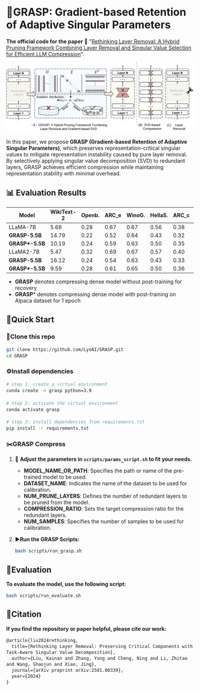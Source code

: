 # 🚀GRASP: Gradient-based Retention of Adaptive Singular Parameters

**The official code for the paper** 📃 "[Rethinking Layer Removal: A Hybrid Pruning Framework Combining Layer Removal and Singular Value Selection for Efficient LLM Compression](https://arxiv.org/abs/2501.00339)".

![GRASP](./assets/GRASP.png)

In this paper, we propose **GRASP (Gradient-based Retention of Adaptive Singular Parameters)**, which preserves representation-critical singular values to mitigate representation instability caused by pure layer removal. By selectively applying singular value decomposition (SVD) to redundant layers, GRASP achieves efficient compression while maintaining representation stability with minimal overhead.



## 📊 Evaluation Results

| Model           | WikiText-2 | Openb. | ARC_e | WinoG. | HellaS. | ARC_c | PIQA | MathQA | Average |
| --------------- | ---------- | ------ | ----- | ------ | ------- | ----- | ---- | ------ | ------- |
| LLaMA-7B        | 5.68       | 0.28   | 0.67  | 0.67   | 0.56    | 0.38  | 0.78 | 0.27   | 0.52    |
| **GRASP-5.5B**  | 14.79      | 0.22   | 0.52  | 0.64   | 0.43    | 0.32  | 0.70 | 0.24   | 0.44    |
| **GRASP\*-5.5B** | 10.19      | 0.24   | 0.59  | 0.63   | 0.50    | 0.35  | 0.73 | 0.25   | 0.47    |
| LLaMA2-7B       | 5.47       | 0.32   | 0.69  | 0.67   | 0.57    | 0.40  | 0.78 | 0.28   | 0.53    |
| **GRASP-5.5B**  | 16.12      | 0.24   | 0.54  | 0.63   | 0.43    | 0.33  | 0.71 | 0.23   | 0.44    |
| **GRASP\*-5.5B** | 9.59       | 0.28   | 0.61  | 0.65   | 0.50    | 0.36  | 0.72 | 0.25   | 0.48    |

- **GRASP** denotes compressing dense model without post-training for recovery
- **GRASP*** denotes compressing dense model with post-training on Alpaca dataset for 1 epoch



## 🎯Quick Start

### 🔗Clone this repo

```sh
git clone https://github.com/LyoAI/GRASP.git
cd GRASP
```

### ⚙️Install dependencies

```sh
# step 1: create a virtual environment
conda create -n grasp python=3.9

# step 2: activate the virtual environment
conda activate grasp

# step 3: install dependencies from requirements.txt
pip install -r requirements.txt
```

### ✂️GRASP Compress

1. 🔧 **Adjust the parameters in `scripts/params_script.sh` to fit your needs.**
   - **MODEL_NAME_OR_PATH**: Specifies the path or name of the pre-trained model to be used.
   - **DATASET_NAME**: Indicates the name of the dataset to be used for calibration.
   - **NUM_PRUNE_LAYERS**: Defines the number of redundant layers to be pruned from the model.
   - **COMPRESSION_RATIO**: Sets the target compression ratio for the redundant layers.
   - **NUM_SAMPLES**: Specifies the number of samples to be used for calibration.

2. ▶️**Run the GRASP Scripts:**

   ```bash
   bash scripts/run_grasp.sh
   ```



## 📐Evaluation

**To evaluate the model, use the following script:**

```bash
bash scripts/run_evaluate.sh
```



## 📌Citation

**If you find the repository or paper helpful, please cite our work:**

```
@article{liu2024rethinking,
  title={Rethinking Layer Removal: Preserving Critical Components with Task-Aware Singular Value Decomposition},
  author={Liu, Kainan and Zhang, Yong and Cheng, Ning and Li, Zhitao and Wang, Shaojun and Xiao, Jing},
  journal={arXiv preprint arXiv:2501.00339},
  year={2024}
}
```